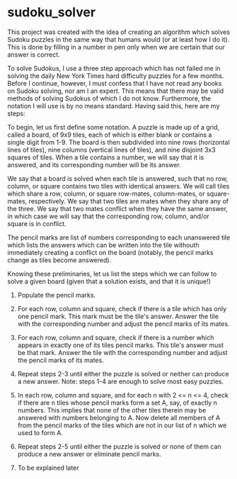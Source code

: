# sudoku_solver
This project was created with the idea of creating an algorithm which solves Sudoku puzzles in the same way that humans would (or at least how I do it). This is done by filling in a number in pen only when we are certain that our answer is correct.

To solve Sudokus, I use a three step approach which has not failed me in solving the daily New York Times hard difficulty puzzles for a few months. Before I continue, however, I must confess that I have not read any books on Sudoku solving, nor am I an expert. This means that there may be valid methods of solving Sudokus of which I do not know. Furthermore, the notation I will use is by no means standard. Having said this, here are my steps:

To begin, let us first define some notation. A puzzle is made up of a grid, called a board, of 9x9 tiles, each of which is either blank or contains a single digit from 1-9. The board is then subdivided into nine rows (horizontal lines of tiles), nine columns (vertical lines of tiles), and nine disjoint 3x3 squares of tiles. When a tile contains a number, we will say that it is answered, and its corresponding number will be its answer.

We say that a board is solved when each tile is answered, such that no row, column, or square contains two tiles with identical answers. We will call tiles which share a row, column, or square row-mates, column-mates, or square-mates, respectively. We say that two tiles are mates when they share any of the three. We say that two mates conflict when they have the same answer, in which case we will say that the corresponding row, column, and/or square is in conflict.

The pencil marks are list of numbers corresponding to each unanswered tile which lists the answers which can be written into the tile withouth immediately creating a conflict on the board (notably, the pencil marks change as tiles become answered).

Knowing these preliminaries, let us list the steps which we can follow to solve a given board (given that a solution exists, and that it is unique!)

1. Populate the pencil marks.

2. For each row, column and square, check if there is a tile which has only one pencil mark. This mark must be the tile's answer. Answer the tile with the corresponding number and adjust the pencil marks of its mates.

3. For each row, column and square, check if there is a number which appears in exactly one of its tiles pencil marks. This tile's answer must be that mark. Answer the tile with the corresponding number and adjust the pencil marks of its mates.

4. Repeat steps 2-3 until either the puzzle is solved or neither can produce a new answer. Note: steps 1-4 are enough to solve most easy puzzles.

5. In each row, column and square, and for each n with 2 <= n <= 4, check if there are n tiles whose pencil marks form a set A, say, of exactly n numbers. This implies that none of the other tiles therein may be answered with numbers belonging to A. Now delete all members of A from the pencil marks of the tiles which are not in our list of n which we used to form A.

6. Repeat steps 2-5 until either the puzzle is solved or none of them can produce a new answer or eliminate pencil marks.

7. To be explained later
